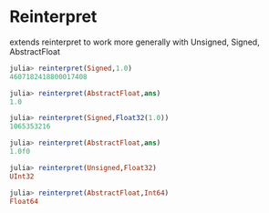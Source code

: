 # Reinterpret
extends reinterpret to work more generally with Unsigned, Signed, AbstractFloat

```julia
julia> reinterpret(Signed,1.0)
4607182418800017408

julia> reinterpret(AbstractFloat,ans)
1.0

julia> reinterpret(Signed,Float32(1.0))
1065353216

julia> reinterpret(AbstractFloat,ans)
1.0f0

julia> reinterpret(Unsigned,Float32)
UInt32

julia> reinterpret(AbstractFloat,Int64)
Float64
```

